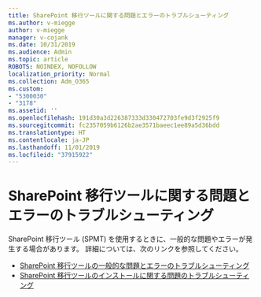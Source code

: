 ```yaml
---
title: SharePoint 移行ツールに関する問題とエラーのトラブルシューティング
ms.author: v-miegge
author: v-miegge
manager: v-cojank
ms.date: 10/31/2019
ms.audience: Admin
ms.topic: article
ROBOTS: NOINDEX, NOFOLLOW
localization_priority: Normal
ms.collection: Adm_O365
ms.custom:
- "5300030"
- "3178"
ms.assetid: ''
ms.openlocfilehash: 191d30a3d226387333d330472703fe9d3f2925f9
ms.sourcegitcommit: fc2357059b6126b2ae3571baeec1ee89a5d36bdd
ms.translationtype: HT
ms.contentlocale: ja-JP
ms.lasthandoff: 11/01/2019
ms.locfileid: "37915922"
---
```

# <a name="troubleshooting-sharepoint-migration-tool-issues-and-errors"></a>SharePoint 移行ツールに関する問題とエラーのトラブルシューティング

SharePoint 移行ツール (SPMT) を使用するときに、一般的な問題やエラーが発生する場合があります。 詳細については、次のリンクを参照してください。

* [SharePoint 移行ツールの一般的な問題とエラーのトラブルシューティング](https://docs.microsoft.com/sharepointmigration/troubleshooting-common-spmt-issues)
* [SharePoint 移行ツールのインストールに関する問題のトラブルシューティング](https://docs.microsoft.com/sharepointmigration/spmt-install-issues)